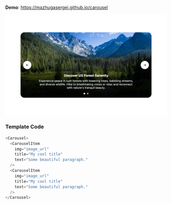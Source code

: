 __Demo__: https://mazhugasergei.github.io/carousel

<img src="/src/assets/images/demo.png" />

### Template Code

```js
<Carousel>
  <CarouselItem
    img="image_url"
    title="My cool title"
    text="Some beautiful paragraph."
  />
  <CarouselItem
    img="image_url"
    title="My cool title"
    text="Some beautiful paragraph."
  />
</Carousel>
```
